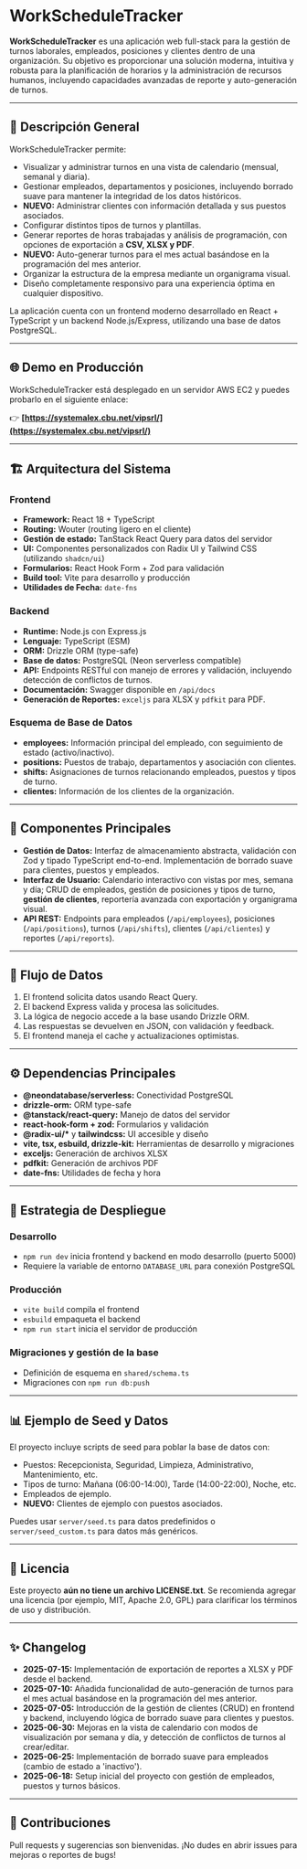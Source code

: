 # WorkScheduleTracker

**WorkScheduleTracker** es una aplicación web full-stack para la gestión de turnos laborales, empleados, posiciones y clientes dentro de una organización. Su objetivo es proporcionar una solución moderna, intuitiva y robusta para la planificación de horarios y la administración de recursos humanos, incluyendo capacidades avanzadas de reporte y auto-generación de turnos.

---

## 🚀 Descripción General

WorkScheduleTracker permite:

-   Visualizar y administrar turnos en una vista de calendario (mensual, semanal y diaria).
-   Gestionar empleados, departamentos y posiciones, incluyendo borrado suave para mantener la integridad de los datos históricos.
-   **NUEVO:** Administrar clientes con información detallada y sus puestos asociados.
-   Configurar distintos tipos de turnos y plantillas.
-   Generar reportes de horas trabajadas y análisis de programación, con opciones de exportación a **CSV, XLSX y PDF**.
-   **NUEVO:** Auto-generar turnos para el mes actual basándose en la programación del mes anterior.
-   Organizar la estructura de la empresa mediante un organigrama visual.
-   Diseño completamente responsivo para una experiencia óptima en cualquier dispositivo.

La aplicación cuenta con un frontend moderno desarrollado en React + TypeScript y un backend Node.js/Express, utilizando una base de datos PostgreSQL.

---

## 🌐 Demo en Producción

WorkScheduleTracker está desplegado en un servidor AWS EC2 y puedes probarlo en el siguiente enlace:

👉 **[https://systemalex.cbu.net/vipsrl/](https://systemalex.cbu.net/vipsrl/)**

---

## 🏗️ Arquitectura del Sistema

### Frontend

-   **Framework:** React 18 + TypeScript
-   **Routing:** Wouter (routing ligero en el cliente)
-   **Gestión de estado:** TanStack React Query para datos del servidor
-   **UI:** Componentes personalizados con Radix UI y Tailwind CSS (utilizando `shadcn/ui`)
-   **Formularios:** React Hook Form + Zod para validación
-   **Build tool:** Vite para desarrollo y producción
-   **Utilidades de Fecha:** `date-fns`

### Backend

-   **Runtime:** Node.js con Express.js
-   **Lenguaje:** TypeScript (ESM)
-   **ORM:** Drizzle ORM (type-safe)
-   **Base de datos:** PostgreSQL (Neon serverless compatible)
-   **API:** Endpoints RESTful con manejo de errores y validación, incluyendo detección de conflictos de turnos.
-   **Documentación:** Swagger disponible en `/api/docs`
-   **Generación de Reportes:** `exceljs` para XLSX y `pdfkit` para PDF.

### Esquema de Base de Datos

-   **employees:** Información principal del empleado, con seguimiento de estado (activo/inactivo).
-   **positions:** Puestos de trabajo, departamentos y asociación con clientes.
-   **shifts:** Asignaciones de turnos relacionando empleados, puestos y tipos de turno.
-   **clientes:** Información de los clientes de la organización.

---

## 🔑 Componentes Principales

-   **Gestión de Datos:** Interfaz de almacenamiento abstracta, validación con Zod y tipado TypeScript end-to-end. Implementación de borrado suave para clientes, puestos y empleados.
-   **Interfaz de Usuario:** Calendario interactivo con vistas por mes, semana y día; CRUD de empleados, gestión de posiciones y tipos de turno, **gestión de clientes**, reportería avanzada con exportación y organigrama visual.
-   **API REST:** Endpoints para empleados (`/api/employees`), posiciones (`/api/positions`), turnos (`/api/shifts`), clientes (`/api/clientes`) y reportes (`/api/reports`).

---

## 🔄 Flujo de Datos

1.  El frontend solicita datos usando React Query.
2.  El backend Express valida y procesa las solicitudes.
3.  La lógica de negocio accede a la base usando Drizzle ORM.
4.  Las respuestas se devuelven en JSON, con validación y feedback.
5.  El frontend maneja el cache y actualizaciones optimistas.

---

## ⚙️ Dependencias Principales

-   **@neondatabase/serverless:** Conectividad PostgreSQL
-   **drizzle-orm:** ORM type-safe
-   **@tanstack/react-query:** Manejo de datos del servidor
-   **react-hook-form + zod:** Formularios y validación
-   **@radix-ui/\*** y **tailwindcss:** UI accesible y diseño
-   **vite, tsx, esbuild, drizzle-kit:** Herramientas de desarrollo y migraciones
-   **exceljs:** Generación de archivos XLSX
-   **pdfkit:** Generación de archivos PDF
-   **date-fns:** Utilidades de fecha y hora

---

## 🚦 Estrategia de Despliegue

### Desarrollo

-   `npm run dev` inicia frontend y backend en modo desarrollo (puerto 5000)
-   Requiere la variable de entorno `DATABASE_URL` para conexión PostgreSQL

### Producción

-   `vite build` compila el frontend
-   `esbuild` empaqueta el backend
-   `npm run start` inicia el servidor de producción

### Migraciones y gestión de la base

-   Definición de esquema en `shared/schema.ts`
-   Migraciones con `npm run db:push`

---

## 📊 Ejemplo de Seed y Datos

El proyecto incluye scripts de seed para poblar la base de datos con:

-   Puestos: Recepcionista, Seguridad, Limpieza, Administrativo, Mantenimiento, etc.
-   Tipos de turno: Mañana (06:00-14:00), Tarde (14:00-22:00), Noche, etc.
-   Empleados de ejemplo.
-   **NUEVO:** Clientes de ejemplo con puestos asociados.

Puedes usar `server/seed.ts` para datos predefinidos o `server/seed_custom.ts` para datos más genéricos.

---

## 📄 Licencia

Este proyecto **aún no tiene un archivo LICENSE.txt**. Se recomienda agregar una licencia (por ejemplo, MIT, Apache 2.0, GPL) para clarificar los términos de uso y distribución.

---

## ✨ Changelog

-   **2025-07-15:** Implementación de exportación de reportes a XLSX y PDF desde el backend.
-   **2025-07-10:** Añadida funcionalidad de auto-generación de turnos para el mes actual basándose en la programación del mes anterior.
-   **2025-07-05:** Introducción de la gestión de clientes (CRUD) en frontend y backend, incluyendo lógica de borrado suave para clientes y puestos.
-   **2025-06-30:** Mejoras en la vista de calendario con modos de visualización por semana y día, y detección de conflictos de turnos al crear/editar.
-   **2025-06-25:** Implementación de borrado suave para empleados (cambio de estado a 'inactivo').
-   **2025-06-18:** Setup inicial del proyecto con gestión de empleados, puestos y turnos básicos.

---

## 🤝 Contribuciones

Pull requests y sugerencias son bienvenidas. ¡No dudes en abrir issues para mejoras o reportes de bugs!